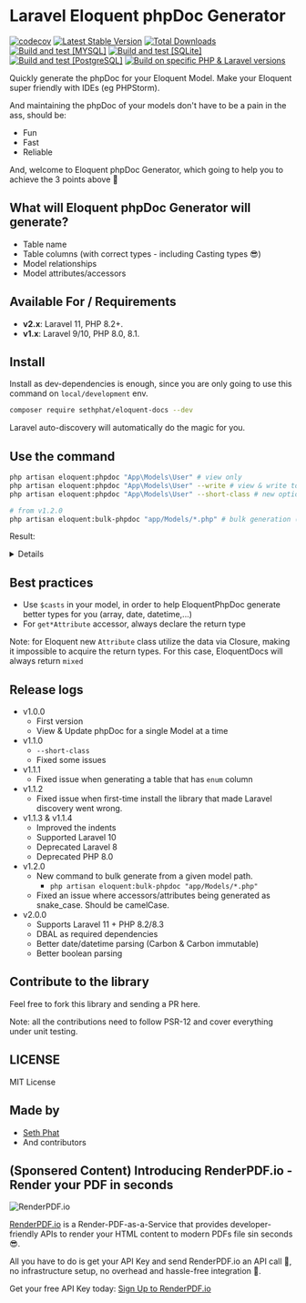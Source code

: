 # Laravel Eloquent phpDoc Generator

[![codecov](https://codecov.io/gh/sethsandaru/eloquent-docs/branch/main/graph/badge.svg?token=7KWW0SKF9P)](https://codecov.io/gh/sethsandaru/eloquent-docs)
[![Latest Stable Version](http://poser.pugx.org/sethphat/eloquent-docs/v)](https://packagist.org/packages/sethphat/eloquent-docs)
[![Total Downloads](http://poser.pugx.org/sethphat/eloquent-docs/downloads)](https://packagist.org/packages/sethphat/eloquent-docs)
[![Build and test [MYSQL]](https://github.com/sethsandaru/eloquent-docs/actions/workflows/build_mysql.yaml/badge.svg?branch=main)](https://github.com/sethsandaru/eloquent-docs/actions/workflows/build_mysql.yaml)
[![Build and test [SQLite]](https://github.com/sethsandaru/eloquent-docs/actions/workflows/build_sqlite.yaml/badge.svg?branch=main)](https://github.com/sethsandaru/eloquent-docs/actions/workflows/build_sqlite.yaml)
[![Build and test [PostgreSQL]](https://github.com/sethsandaru/eloquent-docs/actions/workflows/build_postgresql.yaml/badge.svg?branch=main)](https://github.com/sethsandaru/eloquent-docs/actions/workflows/build_postgresql.yaml)
[![Build on specific PHP & Laravel versions](https://github.com/sethsandaru/eloquent-docs/actions/workflows/build_laravel.yaml/badge.svg)](https://github.com/sethsandaru/eloquent-docs/actions/workflows/build_laravel.yaml)

Quickly generate the phpDoc for your Eloquent Model. Make your Eloquent super friendly with IDEs (eg PHPStorm).

And maintaining the phpDoc of your models don't have to be a pain in the ass, should be:

- Fun
- Fast
- Reliable

And, welcome to Eloquent phpDoc Generator, which going to help you to achieve the 3 points above 🎉

## What will Eloquent phpDoc Generator will generate?
- Table name
- Table columns (with correct types - including Casting types 😎)
- Model relationships
- Model attributes/accessors

## Available For / Requirements

- **v2.x**: Laravel 11, PHP 8.2+.
- **v1.x**: Laravel 9/10, PHP 8.0, 8.1.

## Install
Install as dev-dependencies is enough, since you are only going to use this command on `local/development` env.

```bash
composer require sethphat/eloquent-docs --dev
```

Laravel auto-discovery will automatically do the magic for you.

## Use the command

```bash
php artisan eloquent:phpdoc "App\Models\User" # view only
php artisan eloquent:phpdoc "App\Models\User" --write # view & write to file
php artisan eloquent:phpdoc "App\Models\User" --short-class # new option - use short class instead of full namespace path

# from v1.2.0
php artisan eloquent:bulk-phpdoc "app/Models/*.php" # bulk generation (force write mode)
```

Result:

<details>

```bash
====== Start PHPDOC scope of App\Models\User
/**
* Table: users
*
* === Columns ===
* @property int $id
* @property string $name
* @property string $email
* @property \Carbon\Carbon|null|null $email_verified_at
* @property string $password
* @property string|null $remember_token
* @property \Carbon\Carbon|null $created_at
* @property \Carbon\Carbon|null $updated_at
*
* === Relationships ===
* @property-read \App\Models\Emails[]|\Illuminate\Database\Eloquent\Collection|null $emails
* @property-read \App\Models\UserDetails|null $userDetail
*
* === Accessors/Attributes ===
* @property-read string $full_name
* @property-read string $is_admin
* @property-read string $user_type
* @property-read int $total_salary
* @property-read mixed $levels
* @property-read mixed $first_name
* @property-read mixed $last_name
*/
====== End PHPDOC scope of App\Models\User
Wrote phpDoc scope to /<my-path>/app/Models/User.php
Thank you for using EloquentDocs!
```

</details>

## Best practices
- Use `$casts` in your model, in order to help EloquentPhpDoc generate better types for you (array, date, datetime,...)
- For `get*Attribute` accessor, always declare the return type

Note: for Eloquent new `Attribute` class utilize the data via Closure, making it impossible to acquire the return types. 
For this case, EloquentDocs will always return `mixed`

## Release logs
- v1.0.0
  - First version
  - View & Update phpDoc for a single Model at a time
- v1.1.0
  - `--short-class`
  - Fixed some issues
- v1.1.1
  - Fixed issue when generating a table that has `enum` column
- v1.1.2
  - Fixed issue when first-time install the library that made Laravel discovery went wrong.
- v1.1.3 & v1.1.4
  - Improved the indents
  - Supported Laravel 10
  - Deprecated Laravel 8
  - Deprecated PHP 8.0
- v1.2.0
  - New command to bulk generate from a given model path.
    - `php artisan eloquent:bulk-phpdoc "app/Models/*.php"`
  - Fixed an issue where accessors/attributes being generated as snake_case. Should be camelCase.
- v2.0.0
  - Supports Laravel 11 + PHP 8.2/8.3
  - DBAL as required dependencies
  - Better date/datetime parsing (Carbon & Carbon immutable)
  - Better boolean parsing

## Contribute to the library

Feel free to fork this library and sending a PR here.

Note: all the contributions need to follow PSR-12 and cover everything under unit testing.

## LICENSE

MIT License

## Made by

- [Seth Phat](https://github.com/sethsandaru)
- And contributors

## (Sponsered Content) Introducing RenderPDF.io - Render your PDF in seconds

![RenderPDF.io](./.github/render-pdf-io.png)

[RenderPDF.io](https://renderpdf.io) is a Render-PDF-as-a-Service that provides developer-friendly APIs
to render your HTML content to modern PDFs file sin seconds 😎.

All you have to do is get your API Key and send RenderPDF.io an API call 🚀, no infrastructure setup, no overhead and
hassle-free integration 🔋.

Get your free API Key today: [Sign Up to RenderPDF.io](https://renderpdf.io)